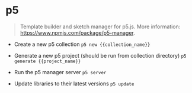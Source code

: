 # p5
> Template builder and sketch manager for p5.js.
> More information: <https://www.npmjs.com/package/p5-manager>.

- Create a new p5 collection
`p5 new {{collection_name}}`

- Generate a new p5 project (should be run from collection directory)
`p5 generate {{project_name}}`

- Run the p5 manager server
`p5 server`

- Update libraries to their latest versions
`p5 update`
